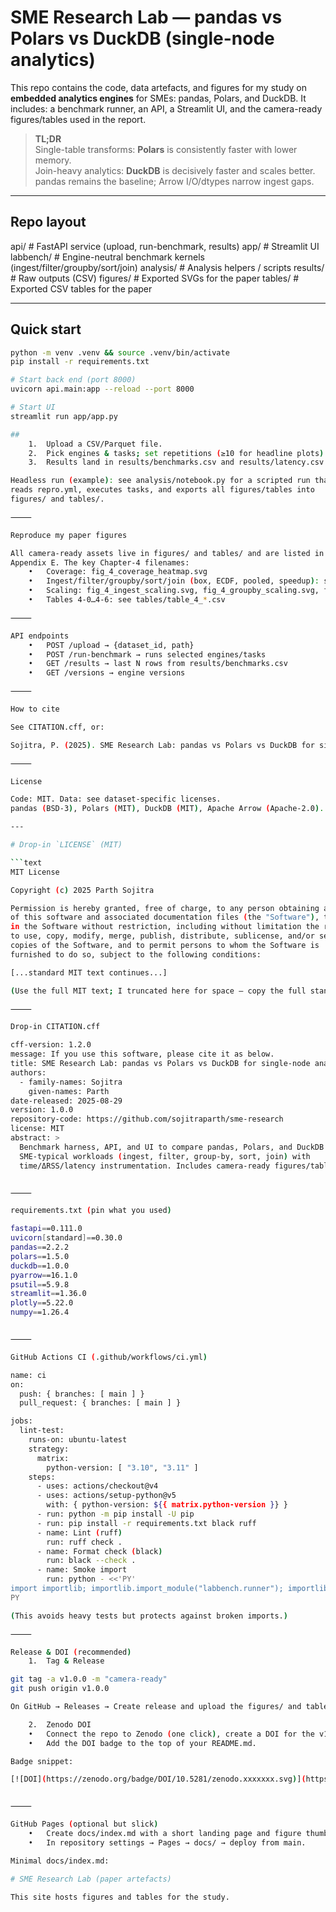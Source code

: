 # SME Research Lab — pandas vs Polars vs DuckDB (single-node analytics)

This repo contains the code, data artefacts, and figures for my study on
**embedded analytics engines** for SMEs: pandas, Polars, and DuckDB.
It includes: a benchmark runner, an API, a Streamlit UI, and the camera-ready
figures/tables used in the report.

> **TL;DR**  
> Single-table transforms: **Polars** is consistently faster with lower memory.  
> Join-heavy analytics: **DuckDB** is decisively faster and scales better.  
> pandas remains the baseline; Arrow I/O/dtypes narrow ingest gaps.

---

## Repo layout

api/            # FastAPI service (upload, run-benchmark, results)
app/            # Streamlit UI
labbench/       # Engine-neutral benchmark kernels (ingest/filter/groupby/sort/join)
analysis/       # Analysis helpers / scripts
results/        # Raw outputs (CSV)
figures/        # Exported SVGs for the paper
tables/         # Exported CSV tables for the paper

---

## Quick start

```bash
python -m venv .venv && source .venv/bin/activate
pip install -r requirements.txt

# Start back end (port 8000)
uvicorn api.main:app --reload --port 8000

# Start UI
streamlit run app/app.py

##
	1.	Upload a CSV/Parquet file.
	2.	Pick engines & tasks; set repetitions (≥10 for headline plots).
	3.	Results land in results/benchmarks.csv and results/latency.csv.

Headless run (example): see analysis/notebook.py for a scripted run that
reads repro.yml, executes tasks, and exports all figures/tables into
figures/ and tables/.

⸻

Reproduce my paper figures

All camera-ready assets live in figures/ and tables/ and are listed in
Appendix E. The key Chapter-4 filenames:
	•	Coverage: fig_4_coverage_heatmap.svg
	•	Ingest/filter/groupby/sort/join (box, ECDF, pooled, speedup): see fig_4_*
	•	Scaling: fig_4_ingest_scaling.svg, fig_4_groupby_scaling.svg, fig_4_join_scaling.svg
	•	Tables 4-0…4-6: see tables/table_4_*.csv

⸻

API endpoints
	•	POST /upload → {dataset_id, path}
	•	POST /run-benchmark → runs selected engines/tasks
	•	GET /results → last N rows from results/benchmarks.csv
	•	GET /versions → engine versions

⸻

How to cite

See CITATION.cff, or:

Sojitra, P. (2025). SME Research Lab: pandas vs Polars vs DuckDB for single-node analytics. GitHub. https://github.com/sojitraparth/sme-research

⸻

License

Code: MIT. Data: see dataset-specific licenses.
pandas (BSD-3), Polars (MIT), DuckDB (MIT), Apache Arrow (Apache-2.0).

---

# Drop-in `LICENSE` (MIT)

```text
MIT License

Copyright (c) 2025 Parth Sojitra

Permission is hereby granted, free of charge, to any person obtaining a copy
of this software and associated documentation files (the "Software"), to deal
in the Software without restriction, including without limitation the rights
to use, copy, modify, merge, publish, distribute, sublicense, and/or sell
copies of the Software, and to permit persons to whom the Software is
furnished to do so, subject to the following conditions:

[...standard MIT text continues...]

(Use the full MIT text; I truncated here for space — copy the full standard block.)

⸻

Drop-in CITATION.cff

cff-version: 1.2.0
message: If you use this software, please cite it as below.
title: SME Research Lab: pandas vs Polars vs DuckDB for single-node analytics
authors:
  - family-names: Sojitra
    given-names: Parth
date-released: 2025-08-29
version: 1.0.0
repository-code: https://github.com/sojitraparth/sme-research
license: MIT
abstract: >
  Benchmark harness, API, and UI to compare pandas, Polars, and DuckDB on
  SME-typical workloads (ingest, filter, group-by, sort, join) with
  time/ΔRSS/latency instrumentation. Includes camera-ready figures/tables.


⸻

requirements.txt (pin what you used)

fastapi==0.111.0
uvicorn[standard]==0.30.0
pandas==2.2.2
polars==1.5.0
duckdb==1.0.0
pyarrow==16.1.0
psutil==5.9.8
streamlit==1.36.0
plotly==5.22.0
numpy==1.26.4


⸻

GitHub Actions CI (.github/workflows/ci.yml)

name: ci
on:
  push: { branches: [ main ] }
  pull_request: { branches: [ main ] }

jobs:
  lint-test:
    runs-on: ubuntu-latest
    strategy:
      matrix:
        python-version: [ "3.10", "3.11" ]
    steps:
      - uses: actions/checkout@v4
      - uses: actions/setup-python@v5
        with: { python-version: ${{ matrix.python-version }} }
      - run: python -m pip install -U pip
      - run: pip install -r requirements.txt black ruff
      - name: Lint (ruff)
        run: ruff check .
      - name: Format check (black)
        run: black --check .
      - name: Smoke import
        run: python - <<'PY'
import importlib; importlib.import_module("labbench.runner"); importlib.import_module("api.main"); print("ok")
PY

(This avoids heavy tests but protects against broken imports.)

⸻

Release & DOI (recommended)
	1.	Tag & Release

git tag -a v1.0.0 -m "camera-ready"
git push origin v1.0.0

On GitHub → Releases → Create release and upload the figures/ and tables/ zips.

	2.	Zenodo DOI
	•	Connect the repo to Zenodo (one click), create a DOI for the v1.0.0 release.
	•	Add the DOI badge to the top of your README.md.

Badge snippet:

[![DOI](https://zenodo.org/badge/DOI/10.5281/zenodo.xxxxxxx.svg)](https://doi.org/10.5281/zenodo.xxxxxxx)


⸻

GitHub Pages (optional but slick)
	•	Create docs/index.md with a short landing page and figure thumbnails.
	•	In repository settings → Pages → docs/ → deploy from main.

Minimal docs/index.md:

# SME Research Lab (paper artefacts)

This site hosts figures and tables for the study.

